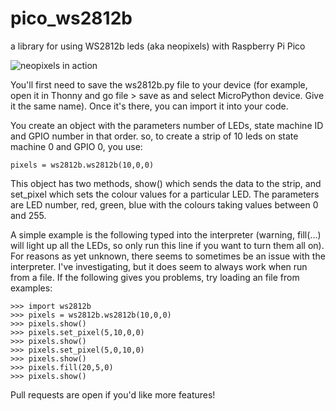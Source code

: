 # pico_ws2812b
a library for using WS2812b leds (aka neopixels) with Raspberry Pi Pico

![neopixels in action](
https://github.com/benevpi/pico_python_ws2812b/blob/main/pico_ws2812b.jpg)


You'll first need to save the ws2812b.py file to your device (for example, open it in Thonny and go file > save as and select MicroPython device. Give it the same name). Once it's there, you can import it into your code. 

You create an object with the parameters number of LEDs, state machine ID and GPIO number in that order. so, to create a strip of 10 leds on state machine 0 and GPIO 0, you use:

```
pixels = ws2812b.ws2812b(10,0,0)
```

This object has two methods, show() which sends the data to the strip, and set_pixel which sets the colour values for a particular LED. The parameters are LED number, red, green, blue with the colours taking values between 0 and 255.

A simple example is the following typed into the interpreter (warning, fill(...) will light up all the LEDs, so only run this line if you want to turn them all on). For reasons as yet unknown, there seems to sometimes be an issue with the interpreter. I've investigating, but it does seem to always work when run from a file. If the following gives you problems, try loading an file from examples:

```
>>> import ws2812b
>>> pixels = ws2812b.ws2812b(10,0,0)
>>> pixels.show()
>>> pixels.set_pixel(5,10,0,0)
>>> pixels.show()
>>> pixels.set_pixel(5,0,10,0)
>>> pixels.show()
>>> pixels.fill(20,5,0)
>>> pixels.show()
```

Pull requests are open if you'd like more features!
